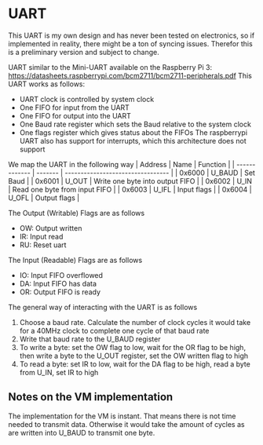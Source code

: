 # UART
This UART is my own design and has never been tested on electronics, so if implemented in reality, there might be a ton of syncing issues. Therefor this is a preliminary version and subject to change.

UART similar to the Mini-UART available on the Raspberry Pi 3:
https://datasheets.raspberrypi.com/bcm2711/bcm2711-peripherals.pdf
This UART works as follows:
- UART clock is controlled by system clock
- One FIFO for input from the UART
- One FIFO for output into the UART
- One Baud rate register which sets the Baud relative to the system clock
- One flags register which gives status about the FIFOs
The raspberrypi UART also has support for interrupts, which this architecture does not support

We map the UART in the following way
| Address       | Name    | Function                          |
| ------------- | ------- | --------------------------------- |
| 0x6000        | U_BAUD  | Set Baud                          |
| 0x6001        | U_OUT   | Write one byte into output FIFO   |
| 0x6002        | U_IN    | Read one byte from input FIFO     |
| 0x6003        | U_IFL   | Input flags                       |
| 0x6004        | U_OFL   | Output flags                      |

The Output (Writable) Flags are as follows
- OW: Output written
- IR: Input read
- RU: Reset uart

The Input (Readable) Flags are as follows
- IO: Input FIFO overflowed
- DA: Input FIFO has data
- OR: Output FIFO is ready

The general way of interacting with the UART is as follows
1. Choose a baud rate. Calculate the number of clock cycles it would take for a 40MHz clock to complete one cycle of that baud rate
2. Write that baud rate to the U_BAUD register
3. To write a byte: set the OW flag to low, wait for the OR flag to be high, then write a byte to the U_OUT register, set the OW written flag to high
4. To read a byte: set IR to low, wait for the DA flag to be high, read a byte from U_IN, set IR to high

## Notes on the VM implementation
The implementation for the VM is instant. That means there is not time needed to transmit data. Otherwise it would take the amount of cycles as are written into U_BAUD to transmit one byte.